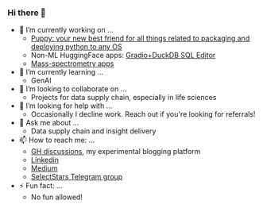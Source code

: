 ### Hi there 👋

- 🔭 I’m currently working on ...
  - [Puppy: your new best friend for all things related to packaging and deploying  python to any OS](https://github.com/liquidcarbon/puppy)
  - Non-ML HuggingFace apps: [Gradio+DuckDB SQL Editor](https://huggingface.co/spaces/liquidcarbon/duckdb-fastapi-gradio)
  - [Mass-spectrometry apps](https://huggingface.co/spaces/liquidcarbon/pyclickchem)
- 🌱 I’m currently learning ...
  - GenAI
- 👯 I’m looking to collaborate on ...
  - Projects for data supply chain, especially in life sciences
- 🤔 I’m looking for help with ...
  - Occasionally I decline work.  Reach out if you're looking for referrals!
- 💬 Ask me about ...
  - Data supply chain and insight delivery
- 📫 How to reach me: ...
  - [GH discussions](https://github.com/liquidcarbon/liquidcarbon/discussions), my experimental blogging platform
  - [Linkedin](https://www.linkedin.com/in/alekis/)
  - [Medium](https://medium.com/@liquidc)
  - [SelectStars Telegram group](https://t.me/selectstars)
- ⚡ Fun fact: ...
  - No fun allowed!
